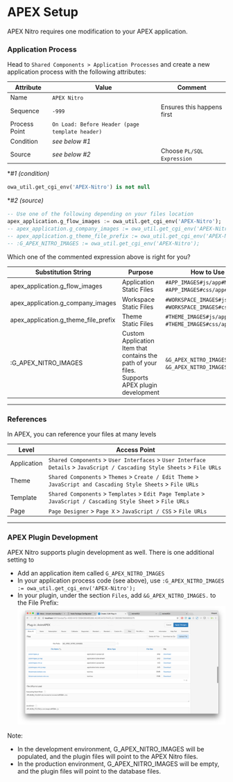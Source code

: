 # APEX Setup

APEX Nitro requires one modification to your APEX application.

### Application Process
Head to `Shared Components > Application Processes` and create a new application process with the following attributes:

Attribute | Value | Comment
--- | --- | ---
Name | `APEX Nitro` |
Sequence | `-999` | Ensures this happens first
Process Point | `On Load: Before Header (page template header)` |
Condition | *see below #1* |
Source | *see below #2* | Choose `PL/SQL Expression`

**#1 (condition)*
```sql
owa_util.get_cgi_env('APEX-Nitro') is not null
```

**#2 (source)*
```sql
-- Use one of the following depending on your files location
apex_application.g_flow_images := owa_util.get_cgi_env('APEX-Nitro');
-- apex_application.g_company_images := owa_util.get_cgi_env('APEX-Nitro');
-- apex_application.g_theme_file_prefix := owa_util.get_cgi_env('APEX-Nitro');
-- :G_APEX_NITRO_IMAGES := owa_util.get_cgi_env('APEX-Nitro');
```

Which one of the commented expression above is right for you?

Substitution String | Purpose | How to Use Examples
--- | --- | ---
apex_application.g_flow_images | Application Static Files | `#APP_IMAGES#js/app#MIN#.js` <br> `#APP_IMAGES#css/app#MIN#.css`
apex_application.g_company_images | Workspace Static Files | `#WORKSPACE_IMAGES#js/app#MIN#.js` <br> `#WORKSPACE_IMAGES#css/app#MIN#.css`
apex_application.g_theme_file_prefix | Theme Static Files | `#THEME_IMAGES#js/app#MIN#.js` <br> `#THEME_IMAGES#css/app#MIN#.css`
:G_APEX_NITRO_IMAGES | Custom Application Item that contains the path of your files. Supports APEX plugin development | `&G_APEX_NITRO_IMAGES.js/app#MIN#.js` <br> `&G_APEX_NITRO_IMAGES.css/app#MIN#.css`

---

### References
In APEX, you can reference your files at many levels

Level | Access Point
--- | ---
Application | `Shared Components` > `User Interfaces` > `User Interface Details` > `JavaScript / Cascading Style Sheets` > `File URLs`
Theme | `Shared Components` > `Themes` > `Create / Edit Theme` > `JavaScript and Cascading Style Sheets` > `File URLs`
Template | `Shared Components` > `Templates` > `Edit Page Template` > `JavaScript / Cascading Style Sheet` > `File URLs`
Page | `Page Designer` > `Page X` > `JavaScript / CSS` > `File URLs`

---

### APEX Plugin Development
APEX Nitro supports plugin development as well. There is one additional setting to

- Add an application item called `G_APEX_NITRO_IMAGES`
- In your application process code (see above), use `:G_APEX_NITRO_IMAGES := owa_util.get_cgi_env('APEX-Nitro');`
- In your plugin, under the section `Files`, add `&G_APEX_NITRO_IMAGES.` to the File Prefix:
![](plugin.png)

Note:
- In the development environment, G_APEX_NITRO_IMAGES will be populated, and the plugin files will point to the APEX Nitro files.
- In the production environment, G_APEX_NITRO_IMAGES will be empty, and the plugin files will point to the database files.
